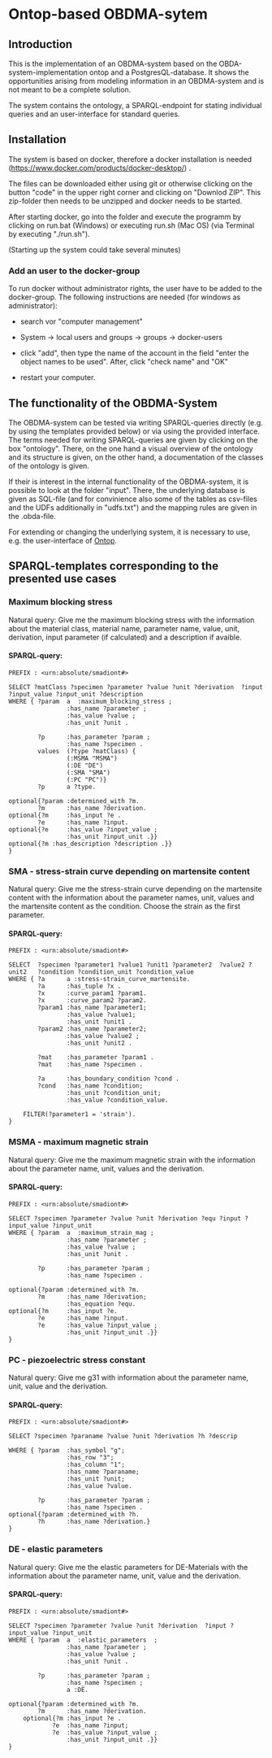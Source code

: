 # Ontop-based OBDMA-sytem

## Introduction

This is the implementation of an OBDMA-system based on the OBDA-system-implementation ontop and a PostgresQL-database.
It shows the opportunities arising from modeling information in an OBDMA-system and is not meant to be a complete solution.

The system contains the ontology, a SPARQL-endpoint for stating individual queries and an user-interface for standard queries.

## Installation

The system is based on docker, therefore a docker installation is needed (https://www.docker.com/products/docker-desktop/) .

The files can be downloaded either using git or otherwise clicking on the button "code" in the upper right corner and clicking on "Downlod ZIP". This zip-folder then needs to be unzipped and docker needs to be started.

After starting docker, go into the folder and execute the programm by clicking on run.bat (Windows)  or executing run.sh (Mac OS) (via Terminal by executing "./run.sh").

(Starting up the system could take several minutes)


### Add an user to the docker-group

To run docker without administrator rights, the user have to be added to the docker-group. The following instructions are needed (for windows as administrator):

- search vor "computer management"

- System -> local users and groups -> groups -> docker-users

- click "add", then type the name of the account in the field "enter the object names to be used". After, click "check name" and "OK"

- restart your computer.


## The functionality of the OBDMA-System

The OBDMA-system can be tested via writing SPARQL-queries directly (e.g. by using the templates provided below) or via using the provided interface.
The terms needed for writing SPARQL-queries are given by clicking on the box "ontology".
There, on the one hand a visual overview of the ontology and its structure is given, on the other hand, a documentation of the classes of the ontology is given.

If their is interest in the internal functionality of the OBDMA-system, it is possible to look at the folder "input".
There, the underlying database is given as SQL-file (and for convinience also some of the tables as csv-files and the UDFs additionally in "udfs.txt") and the mapping rules are given in the .obda-file.

For extending or changing the underlying system, it is necessary to use, e.g. the user-interface of [Ontop](https://ontop-vkg.org/).


## SPARQL-templates corresponding to the presented use cases


### Maximum blocking stress

Natural query: Give me the maximum blocking stress with the information about the material class, material name, parameter name, value, unit, derivation, input parameter (if calculated) and a description if avaible.

#### SPARQL-query:

```
PREFIX : <urn:absolute/smadiont#>

SELECT ?matClass ?specimen ?parameter ?value ?unit ?derivation  ?input ?input_value ?input_unit ?description
WHERE { ?param  a  :maximum_blocking_stress ; 	
                :has_name ?parameter ;
                :has_value ?value ;
                :has_unit ?unit .
                         
        ?p      :has_parameter ?param ;
                :has_name ?specimen .   
        values  (?type ?matClass) {
                (:MSMA "MSMA")
                (:DE "DE")
                (:SMA "SMA")
                (:PC "PC")}
        ?p      a ?type.

optional{?param :determined_with ?m.		
        ?m      :has_name ?derivation.
optional{?m     :has_input ?e .	
        ?e      :has_name ?input.
optional{?e     :has_value ?input_value ;
                :has_unit ?input_unit .}}
optional{?m :has_description ?description .}}
}
```

### SMA - stress-strain curve depending on martensite content

Natural query: Give me the stress-strain curve depending on the martensite content with the information about the parameter names, unit, values and the martensite content as the condition. Choose the strain as the first parameter.

#### SPARQL-query:

```
PREFIX : <urn:absolute/smadiont#>

SELECT  ?specimen ?parameter1 ?value1 ?unit1 ?parameter2  ?value2 ?unit2   ?condition ?condition_unit ?condition_value
WHERE { ?a      a :stress-strain_curve_martensite.	 
  		?a      :has_tuple ?x .		
		?x      :curve_param1 ?param1.	
		?x      :curve_param2 ?param2.
		?param1 :has_name ?parameter1;
		        :has_value ?value1;
		        :has_unit ?unit1 .
		?param2 :has_name ?parameter2;
		        :has_value ?value2 ;
		        :has_unit ?unit2 .
		
  		?mat    :has_parameter ?param1 .
		?mat    :has_name ?specimen .
		
        ?a      :has_boundary_condition ?cond .
        ?cond   :has_name ?condition;
                :has_unit ?condition_unit;
                :has_value ?condition_value.
  
  	FILTER(?parameter1 = 'strain').	
}
```


### MSMA - maximum magnetic strain

Natural query: Give me the maximum magnetic strain with the information about the parameter name, unit, values and the derivation.


#### SPARQL-query:

```
PREFIX : <urn:absolute/smadiont#>

SELECT ?specimen ?parameter ?value ?unit ?derivation ?equ ?input ?input_value ?input_unit
WHERE { ?param  a  :maximum_strain_mag ; 	
                :has_name ?parameter ;
                :has_value ?value ;
                :has_unit ?unit .
                           
        ?p      :has_parameter ?param ;
                :has_name ?specimen .
           
optional{?param :determined_with ?m.		
        ?m      :has_name ?derivation;
				:has_equation ?equ.
optional{?m     :has_input ?e.
        ?e      :has_name ?input.
      	?e      :has_value ?input_value ;
      	        :has_unit ?input_unit .}}
} 
```


### PC - piezoelectric stress constant

Natural query: Give me g31 with information about the parameter name, unit, value and the derivation.

#### SPARQL-query:

```
PREFIX : <urn:absolute/smadiont#>

SELECT ?specimen ?paraname ?value ?unit ?derivation ?h ?descrip  

WHERE { ?param  :has_symbol "g";
                :has_row "3";
                :has_column "1";
	            :has_name ?paraname;
	            :has_unit ?unit; 
                :has_value ?value.            

        ?p      :has_parameter ?param ;
                :has_name ?specimen .  
optional{?param :determined_with ?h.
        ?h      :has_name ?derivation.}
}
```

### DE - elastic parameters

Natural query: Give me the elastic parameters for DE-Materials with the information about the parameter name, unit, value and the derivation.


#### SPARQL-query:

```
PREFIX : <urn:absolute/smadiont#>

SELECT ?specimen ?parameter ?value ?unit ?derivation  ?input ?input_value ?input_unit 
WHERE { ?param  a  :elastic_parameters  ; 	
                :has_name ?parameter ;
                :has_value ?value ;
                :has_unit ?unit .
                         
        ?p      :has_parameter ?param ;
                :has_name ?specimen ;
                a :DE.
  
optional{?param :determined_with ?m.		
        ?m      :has_name ?derivation.
    optional{?m :has_input ?e .	
            ?e  :has_name ?input;
            ?e  :has_value ?input_value ;
                :has_unit ?input_unit .}}
}
```

